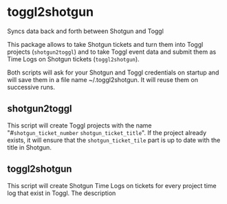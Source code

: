 # toggl2shotgun
Syncs data back and forth between Shotgun and Toggl

This package allows to take Shotgun tickets and turn them into Toggl projects (`shotgun2toggl`) and to take Toggl event data and submit them as Time Logs on Shotgun tickets (`toggl2shotgun`).

Both scripts will ask for your Shotgun and Toggl credentials on startup and will save them in a file name ~/.toggl2shotgun. It will reuse them on successive runs.


## shotgun2toggl

This script will create Toggl projects with the name "#`shotgun_ticket_number` `shotgun_ticket_title`". If the project already exists, it will ensure that the `shotgun_ticket_tile` part is up to date with the title in Shotgun.


## toggl2shotgun

This script will create Shotgun Time Logs on tickets for every project time log that exist in Toggl. The description


